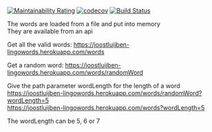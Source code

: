 [![Maintainability Rating](https://sonarcloud.io/api/project_badges/measure?project=Joostluijben_lingowords&metric=sqale_rating)](https://sonarcloud.io/dashboard?id=Joostluijben_lingowords)
[![codecov](https://codecov.io/gh/Joostluijben/lingowords/branch/master/graph/badge.svg)](https://codecov.io/gh/Joostluijben/lingowords)
[![Build Status](https://dev.azure.com/joostluijben/lingo/_apis/build/status/Joostluijben.lingowords?branchName=master)](https://dev.azure.com/joostluijben/lingo/_build/latest?definitionId=10&branchName=master)

The words are loaded from a file and put into memory<br>
They are available from an api 

Get all the valid words: https://joostluijben-lingowords.herokuapp.com/words

Get a random word: https://joostluijben-lingowords.herokuapp.com/words/randomWord

Give the path parameter wordLength for the length of a word<br>
https://joostluijben-lingowords.herokuapp.com/words/randomWord?wordLength=5 <br>
https://joostluijben-lingowords.herokuapp.com/words?wordLength=5

The wordLength can be 5, 6 or 7
